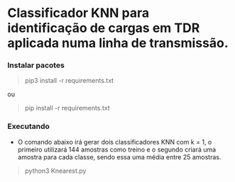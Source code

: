 # Classificador KNN para identificação de cargas em TDR aplicada numa linha de transmissão.

### Instalar pacotes

> pip3 install -r requirements.txt

 ou
 
> pip install -r requirements.txt

### Executando

- O comando abaixo irá gerar dois classificadores KNN com k = 1, o primeiro utilizará 144 amostras como treino e o segundo criará uma amostra para cada classe, sendo essa uma média entre 25 amostras.

> python3 Knearest.py 
